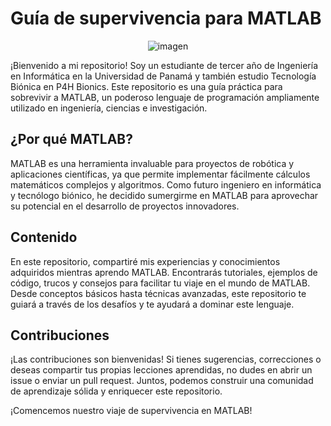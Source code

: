 # Guía de supervivencia para MATLAB

<p align="center">
  <img src="https://i.pinimg.com/originals/fb/63/80/fb63801d227d280a92a901b3a130d32d.gif" alt="imagen">
</p>

¡Bienvenido a mi repositorio! Soy un estudiante de tercer año de Ingeniería en Informática en la Universidad de Panamá y también estudio Tecnología Biónica en P4H Bionics. Este repositorio es una guía práctica para sobrevivir a MATLAB, un poderoso lenguaje de programación ampliamente utilizado en ingeniería, ciencias e investigación.

## ¿Por qué MATLAB?

MATLAB es una herramienta invaluable para proyectos de robótica y aplicaciones científicas, ya que permite implementar fácilmente cálculos matemáticos complejos y algoritmos. Como futuro ingeniero en informática y tecnólogo biónico, he decidido sumergirme en MATLAB para aprovechar su potencial en el desarrollo de proyectos innovadores.

## Contenido

En este repositorio, compartiré mis experiencias y conocimientos adquiridos mientras aprendo MATLAB. Encontrarás tutoriales, ejemplos de código, trucos y consejos para facilitar tu viaje en el mundo de MATLAB. Desde conceptos básicos hasta técnicas avanzadas, este repositorio te guiará a través de los desafíos y te ayudará a dominar este lenguaje.

## Contribuciones

¡Las contribuciones son bienvenidas! Si tienes sugerencias, correcciones o deseas compartir tus propias lecciones aprendidas, no dudes en abrir un issue o enviar un pull request. Juntos, podemos construir una comunidad de aprendizaje sólida y enriquecer este repositorio.

¡Comencemos nuestro viaje de supervivencia en MATLAB!
